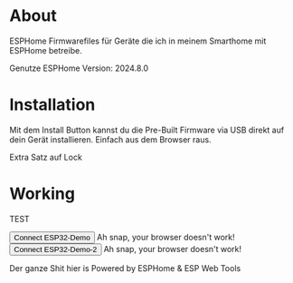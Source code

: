 # About

ESPHome Firmwarefiles für Geräte die ich in meinem Smarthome mit ESPHome betreibe.

Genutze ESPHome Version: 2024.8.0

# Installation

Mit dem Install Button kannst du die Pre-Built Firmware via USB direkt auf dein Gerät installieren. Einfach aus dem Browser raus.

Extra Satz auf Lock

# Working

<esp-web-install-button manifest="./firmware/diekruecke-esp32-demo/manifest.json"></esp-web-install-button>
<esp-web-install-button manifest="./firmware/diekruecke-esp32-demo/manifest.json">TEST</esp-web-install-button>

<esp-web-install-button manifest="./firmware/diekruecke-esp32-demo/manifest.json">
  <button slot="activate">Connect ESP32-Demo</button>
  <span slot="unsupported">Ah snap, your browser doesn't work!</span>
</esp-web-install-button>

<esp-web-install-button manifest="./firmware/diekruecke-esp32-demo-2/manifest.json">
  <button slot="activate">Connect ESP32-Demo-2</button>
  <span slot="unsupported">Ah snap, your browser doesn't work!</span>
</esp-web-install-button>

<script type="module" src="https://unpkg.com/esp-web-tools@9/dist/web/install-button.js?module"></script>

Der ganze Shit hier is Powered by ESPHome & ESP Web Tools